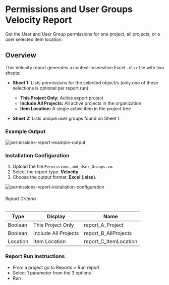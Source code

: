 # Permissions and User Groups Velocity Report
Get the User and User Group permissions for one project, all projects, or a user selected item location. 


## Overview
This Velocity report generates a context-insensitive Excel `.xlsx` file with two sheets:

- **Sheet 1:** Lists permissions for the selected object/s (only one of these selections is optional per report run):
  - **This Project Only:** Active export project
  - **Include All Projects:** All active projects in the organization
  - **Item Location:** A single active item in the project tree

- **Sheet 2:** Lists unique user groups found on Sheet 1.

### Example Output 

![permissions-report-example-output](https://github.com/user-attachments/assets/e343bba6-bff4-4a58-adca-cf521a204b5b)

### Installation Configuration 


1. Upload the file `Permissions_and_User_Groups.vm`.
2. Select the report type: **Velocity**.
3. Choose the output format: **Excel (.xlsx)**.



![permissions-report-installation-configuration](https://github.com/user-attachments/assets/65bee8e6-4302-4231-9264-b7bc1ae9cba5)



###### Report Criteria

| Type    | Display              | Name                   |
|---------|----------------------|------------------------|
| Boolean | This Project Only    | report_A_Project       |
| Boolean | Include All Projects | report_B_AllProjects   |
| Location| Item Location        | report_C_ItemLocation  |


### Report Run Instructions

- From a project go to Reports > Run report 
- Select 1 parameter from the 3 options
- Run 



